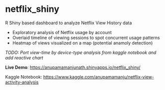 # netflix_shiny
R Shiny based dashboard to analyze Netflix View History data

- Exploratory analysis of Netflix usage by account
- Overlaid timeline of viewing sessions to spot concurrent usage patterns
- Heatmap of views visualized on a map (potential anamoly detection)

*TODO: Port view-time by device-type analysis from kaggle notebook and add reactive chart*


**Live Demo**: https://anupamamanjunath.shinyapps.io/netflix_shiny/

Kaggle Notebook: https://www.kaggle.com/anupamamanju/netflix-view-activity-analysis

